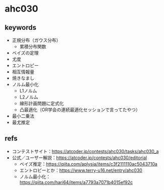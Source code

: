 # ahc030

## keywords
- 正規分布（ガウス分布）
  - 累積分布関数
- ベイズの定理
- 尤度
- エントロピー
- 相互情報量
- 焼きなまし
- ノルム最小化
  - L1ノルム
  - L2ノルム
  - 線形計画問題に定式化
  - 凸最適化（OR学会の連続最適化セッションで言ってたやつ）
- 最小二乗法
- 最尤推定

## refs
- コンテストサイト：<https://atcoder.jp/contests/ahc030/tasks/ahc030_a>
- 公式／ユーザー解説：<https://atcoder.jp/contests/ahc030/editorial>
  - ベイズ推定：<https://qiita.com/aplysia/items/c3f2111110ac5043710a>
  - エントロピーとか：<https://www.terry-u16.net/entry/ahc030>
  - ノルム最小化：<https://qiita.com/hari64/items/a7793a7071b4015ef92c>
